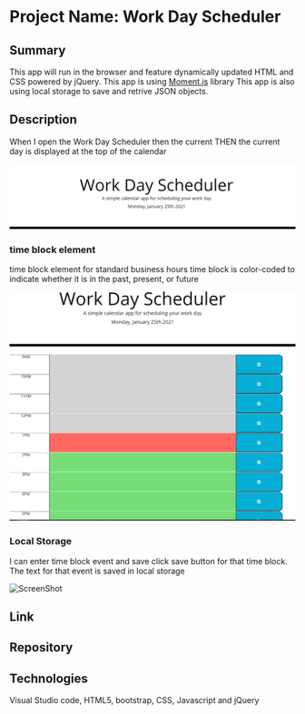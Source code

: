 # Project Name: Work Day Scheduler

## Summary

This app will run in the browser and feature dynamically updated HTML and CSS powered by jQuery. This app is using [Moment.js](https://momentjs.com/) library This app is also using local storage to save and retrive JSON objects.

## Description

When I open the Work Day Scheduler then the current
THEN the current day is displayed at the top of the calendar

![ScreenShot](./Assets/1_currentDay.PNG "Current Day")

### time block element

time block element for standard business hours
time block is color-coded to indicate whether it is in the past, present, or future

![ScreenShot](./Assets/2_timeblockwithcssclass.PNG "Time block element")

### Local Storage

I can enter time block event and save click save button for that time block. The text for that event is saved in local storage

![ScreenShot](./Assets/Confirm_Uppercase.PNG "Confirm uppercase")

## Link

## Repository

## Technologies

Visual Studio code, HTML5, bootstrap, CSS, Javascript and jQuery
